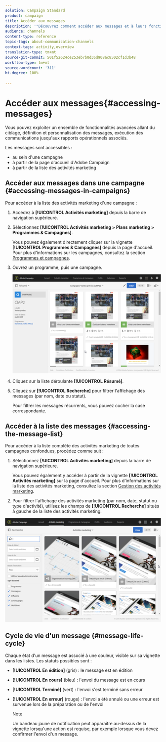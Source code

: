 ```yaml
---
solution: Campaign Standard
product: campaign
title: Accéder aux messages
description: '"Découvrez comment accéder aux messages et à leurs fonctionnalités avancées : création, ciblage, personnalisation, exécution et reporting."'
audience: channels
content-type: reference
topic-tags: about-communication-channels
context-tags: activity,overview
translation-type: tm+mt
source-git-commit: 501f52624ce253eb7b0d36d908ac8502cf1d3b48
workflow-type: tm+mt
source-wordcount: '311'
ht-degree: 100%

---
```



# Accéder aux messages{#accessing-messages}

Vous pouvez exploiter un ensemble de fonctionnalités avancées allant du ciblage, définition et personnalisation des messages, exécution des communications jusqu&#39;aux rapports opérationnels associés.

Les messages sont accessibles :

* au sein d&#39;une campagne
* à partir de la page d&#39;accueil d&#39;Adobe Campaign
* à partir de la liste des activités marketing

## Accéder aux messages dans une campagne    {#accessing-messages-in-campaigns}

Pour accéder à la liste des activités marketing d&#39;une campagne :

1. Accédez à **[!UICONTROL Activités marketing]** depuis la barre de navigation supérieure.
1. Sélectionnez **[!UICONTROL Activités marketing > Plans marketing > Programmes &amp; Campagnes]**.

   Vous pouvez également directement cliquer sur la vignette **[!UICONTROL Programmes &amp; Campagnes]** depuis la page d&#39;accueil. Pour plus d&#39;informations sur les campagnes, consultez la section [Programmes et campagnes](../../start/using/programs-and-campaigns.md).

1. Ouvrez un programme, puis une campagne.

   ![](assets/delivery_list_1.png)

1. Cliquez sur la liste déroulante **[!UICONTROL Résumé]**.
1. Cliquez sur **[!UICONTROL Recherche]** pour filtrer l&#39;affichage des messages (par nom, date ou statut).

   Pour filtrer les messages récurrents, vous pouvez cocher la case correspondante.

## Accéder à la liste des messages     {#accessing-the-message-list}

Pour accéder à la liste complète des activités marketing de toutes campagnes confondues, procédez comme suit :

1. Sélectionnez **[!UICONTROL Activités marketing]** depuis la barre de navigation supérieure.

   Vous pouvez également y accéder à partir de la vignette **[!UICONTROL Activités marketing]** sur la page d&#39;accueil. Pour plus d&#39;informations sur la liste des activités marketing, consultez la section [Gestion des activités marketing](../../start/using/marketing-activities.md#creating-a-marketing-activity).

1. Pour filtrer l&#39;affichage des activités marketing (par nom, date, statut ou type d&#39;activité), utilisez les champs de **[!UICONTROL Recherche]** situés à gauche de la liste des activités marketing.

![](assets/delivery_list_2.png)

## Cycle de vie d&#39;un message {#message-life-cycle}

Chaque état d&#39;un message est associé à une couleur, visible sur sa vignette dans les listes. Les statuts possibles sont :

* **[!UICONTROL En édition]** (gris) : le message est en édition
* **[!UICONTROL En cours]** (bleu) : l&#39;envoi du message est en cours
* **[!UICONTROL Terminé]** (vert) : l&#39;envoi s&#39;est terminé sans erreur
* **[!UICONTROL En erreur]** (rouge) : l&#39;envoi a été annulé ou une erreur est survenue lors de la préparation ou de l&#39;envoi

   >[!NOTE]
   >
   >Un bandeau jaune de notification peut apparaître au-dessus de la vignette lorsqu&#39;une action est requise, par exemple lorsque vous devez confirmer l&#39;envoi d&#39;un message.
